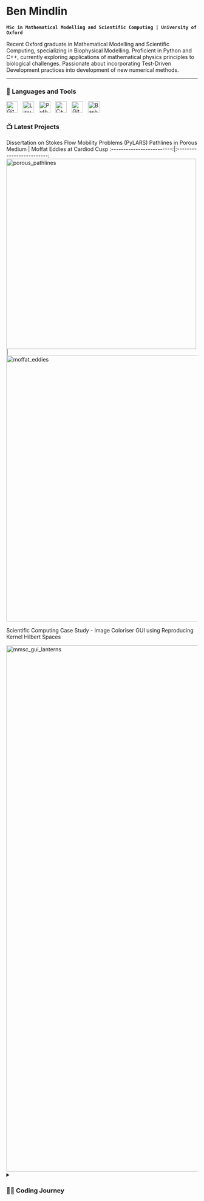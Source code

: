 # Ben Mindlin

**`MSc in Mathematical Modelling and Scientific Computing | University of Oxford`**

Recent Oxford graduate in Mathematical Modelling and Scientific Computing, specializing in Biophysical Modelling.
Proficient in Python and C++, currently exploring applications of mathematical physics principles to biological challenges.
Passionate about incorporating Test-Driven Development practices into development of new numerical methods.

---

### 🧰 Languages and Tools

<img align="left" alt="Git" width="30px" style="padding-right:10px;" src="https://cdn.jsdelivr.net/gh/devicons/devicon/icons/git/git-original.svg" />
<img align="left" alt="Linux" width="30px" style="padding-right:10px;" src="https://cdn.jsdelivr.net/gh/devicons/devicon/icons/linux/linux-original.svg" />
<img align="left" alt="Python" width="30px" style="padding-right:10px;" src="https://cdn.jsdelivr.net/gh/devicons/devicon/icons/python/python-plain.svg" />
<img align="left" alt="C++" width="30px" style="padding-right:10px;" src="https://cdn.jsdelivr.net/gh/devicons/devicon/icons/cplusplus/cplusplus-line.svg" />
<img align="left" alt="GitHub" width="30px" style="padding-right:10px;" src="https://cdn.jsdelivr.net/gh/devicons/devicon/icons/github/github-original.svg" />
<img align="left" alt="Bash" width="30px" style="padding-right:10px;" src="https://cdn.jsdelivr.net/gh/devicons/devicon/icons/bash/bash-original.svg" />
<br />

#

### 📺 Latest Projects
Dissertation on Stokes Flow Mobility Problems (PyLARS)
Pathlines in Porous Medium |  Moffat Eddies at Cardiod Cusp
:-------------------------:|:-------------------------:
<img width="500" alt="porous_pathlines" src="https://github.com/bennm37/bennm37/assets/79370760/f9659d39-1e35-4781-91fd-e3036dd8565e"> | <img width="700" alt="moffat_eddies" src="https://github.com/bennm37/bennm37/assets/79370760/c7882005-aa49-4291-b853-69572d820ae2">

Scientific Computing Case Study - Image Coloriser GUI using Reproducing Kernel Hilbert Spaces

<img width="1383" alt="mmsc_gui_lanterns" src="https://github.com/bennm37/bennm37/assets/79370760/31a94b1b-42ee-4eeb-8980-5aae6f2dca30">


<details>
 <summary><h3>👨‍💻 Coding Journey</h3></summary>
I started coding at the age of 10, creating a scientific calculator in scratch (https://scratch.mit.edu/projects/1862622/) and programming my lego robot, before going onto build simple games in Python and solve Project Euler puzzles in secondary school. In sixth form I developed a simple interface to keep track of the stats of opponents in online poker games in real time, and implemented algorithms to play mastermind and solve sudokus. Uni. Masters. Now.
 
[linkedin]: https://www.linkedin.com/in/ben-mindlin-084136207/
